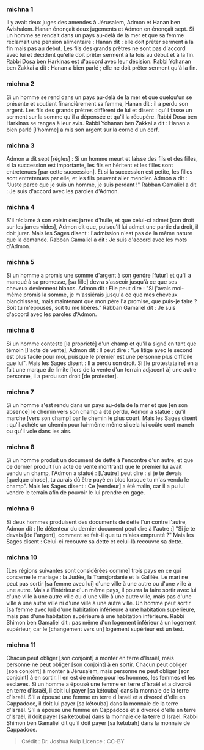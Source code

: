 
### michna 1
Il y avait deux juges des amendes à Jérusalem, Admon et Hanan ben Avishalom. Hanan énonçait deux jugements et Admon en énonçait sept. Si un homme se rendait dans un pays au-delà de la mer et que sa femme réclamait une pension alimentaire : Hanan dit : elle doit prêter serment à la fin mais pas au début. Les fils des grands prêtres ne sont pas d'accord avec lui et décident qu'elle doit prêter serment à la fois au début et à la fin. Rabbi Dosa ben Harkinas est d'accord avec leur décision. Rabbi Yohanan ben Zakkai a dit : Hanan a bien parlé ; elle ne doit prêter serment qu'à la fin.

### michna 2
Si un homme se rend dans un pays au-delà de la mer et que quelqu'un se présente et soutient financièrement sa femme, Hanan dit : il a perdu son argent. Les fils des grands prêtres diffèrent de lui et disent : qu'il fasse un serment sur la somme qu'il a dépensée et qu'il la récupère. Rabbi Dosa ben Harkinas se rangea à leur avis. Rabbi Yohanan ben Zakkai a dit : Hanan a bien parlé [l'homme] a mis son argent sur la corne d'un cerf.

### michna 3
Admon a dit sept [règles] : Si un homme meurt et laisse des fils et des filles, si la succession est importante, les fils en héritent et les filles sont entretenues [par cette succession]. Et si la succession est petite, les filles sont entretenues par elle, et les fils peuvent aller mendier. Admon a dit : "Juste parce que je suis un homme, je suis perdant !" Rabban Gamaliel a dit : Je suis d'accord avec les paroles d'Admon.

### michna 4
S'il réclame à son voisin des jarres d'huile, et que celui-ci admet [son droit sur les jarres vides], Admon dit que, puisqu'il lui admet une partie du droit, il doit jurer. Mais les Sages disent : l'admission n'est pas de la même nature que la demande. Rabban Gamaliel a dit :  Je suis d'accord avec les mots d'Admon.

### michna 5
Si un homme a promis une somme d'argent à son gendre [futur] et qu'il a manqué à sa promesse, [sa fille] devra s'asseoir jusqu'à ce que ses cheveux deviennent blancs. Admon dit :  Elle peut dire : "Si j'avais moi-même promis la somme, je m'assiérais jusqu'à ce que mes cheveux blanchissent, mais maintenant que mon père l'a promise, que puis-je faire ? Soit tu m'épouses, soit tu me libères." Rabban Gamaliel dit :  Je suis d'accord avec les paroles d'Admon.

### michna 6
Si un homme conteste [la propriété] d'un champ et qu'il a signé en tant que témoin [l'acte de vente], Admon dit : Il peut dire : "Le litige avec le second est plus facile pour moi, puisque le premier est une personne plus difficile que lui". Mais les Sages disent :  Il a perdu son droit. Si [le protestataire] en a fait une marque de limite [lors de la vente d'un terrain adjacent à] une autre personne, il a perdu son droit [de protester].

### michna 7
Si un homme s'est rendu dans un pays au-delà de la mer et que [en son absence] le chemin vers son champ a été perdu, Admon a statué : qu'il marche [vers son champ] par le chemin le plus court. Mais les Sages disent : qu'il achète un chemin pour lui-même même si cela lui coûte cent maneh ou qu'il vole dans les airs.

### michna 8
Si un homme produit un document de dette à l'encontre d'un autre, et que ce dernier produit [un acte de vente montrant] que le premier lui avait vendu un champ, l'Admon a statué : [L'autre] peut dire : si je te devais [quelque chose], tu aurais dû être payé en bloc lorsque tu m'as vendu le champ". Mais les Sages disent : Ce [vendeur] a été malin, car il a pu lui vendre le terrain afin de pouvoir le lui prendre en gage.

### michna 9
Si deux hommes produisent des documents de dette l'un contre l'autre, Admon dit : [le détenteur du dernier document peut dire à l'autre :] "Si je te devais [de l'argent], comment se fait-il que tu m'aies emprunté ?" Mais les Sages disent : Celui-ci recouvre sa dette et celui-là recouvre sa dette.

### michna 10
[Les régions suivantes sont considérées comme] trois pays en ce qui concerne le mariage :   la Judée, la Transjordanie et la Galilée. Le mari ne peut pas sortir [sa femme avec lui] d'une ville à une autre ou d'une ville à une autre. Mais à l'intérieur d'un même pays, il pourra la faire sortir avec lui d'une ville à une autre ville ou d'une ville à une autre ville, mais pas d'une ville à une autre ville ni d'une ville à une autre ville. Un homme peut sortir [sa femme avec lui] d'une habitation inférieure à une habitation supérieure, mais pas d'une habitation supérieure à une habitation inférieure. Rabbi Shimon ben Gamaliel dit : pas même d'un logement inférieur à un logement supérieur, car le [changement vers un] logement supérieur est un test.

### michna 11
Chacun peut obliger [son conjoint] à monter en terre d'Israël, mais personne ne peut obliger [son conjoint] à en sortir. Chacun peut obliger [son conjoint] à monter à Jérusalem, mais personne ne peut obliger [son conjoint] à en sortir. Il en est de même pour les hommes, les femmes et les esclaves. Si un homme a épousé une femme en terre d'Israël et a divorcé en terre d'Israël, il doit lui payer [sa kétouba] dans la monnaie de la terre d'Israël. S'il a épousé une femme en terre d'Israël et a divorcé d'elle en Cappadoce, il doit lui payer [sa kétouba] dans la monnaie de la terre d'Israël. S'il a épousé une femme en Cappadoce et a divorcé d'elle en terre d'Israël, il doit payer [sa kétouba] dans la monnaie de la terre d'Israël. Rabbi Shimon ben Gamaliel dit qu'il doit payer [sa ketubah] dans la monnaie de Cappadoce.

>Crédit : Dr. Joshua Kulp
>Licence : CC-BY